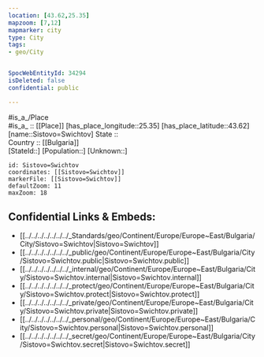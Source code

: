 ```yaml
---
location: [43.62,25.35] 
mapzoom: [7,12] 
mapmarker: city 
type: City
tags:
- geo/City


SpocWebEntityId: 34294
isDeleted: false
confidential: public

---
```

#is_a_/Place  
#is_a_ :: [[Place]] 
[has_place_longitude::25.35] 
[has_place_latitude::43.62] 
[name::Sistovo=Swichtov] 
State ::  
Country :: [[Bulgaria]]  
[StateId::] 
[Population::] 
[Unknown::] 


```leaflet
id: Sistovo=Swichtov
coordinates: [[Sistovo=Swichtov]] 
markerFile: [[Sistovo=Swichtov]] 
defaultZoom: 11 
maxZoom: 18
```


## Confidential Links & Embeds: 
- [[../../../../../../../_Standards/geo/Continent/Europe/Europe~East/Bulgaria/City/Sistovo=Swichtov|Sistovo=Swichtov]] 
- [[../../../../../../../_public/geo/Continent/Europe/Europe~East/Bulgaria/City/Sistovo=Swichtov.public|Sistovo=Swichtov.public]] 
- [[../../../../../../../_internal/geo/Continent/Europe/Europe~East/Bulgaria/City/Sistovo=Swichtov.internal|Sistovo=Swichtov.internal]] 
- [[../../../../../../../_protect/geo/Continent/Europe/Europe~East/Bulgaria/City/Sistovo=Swichtov.protect|Sistovo=Swichtov.protect]] 
- [[../../../../../../../_private/geo/Continent/Europe/Europe~East/Bulgaria/City/Sistovo=Swichtov.private|Sistovo=Swichtov.private]] 
- [[../../../../../../../_personal/geo/Continent/Europe/Europe~East/Bulgaria/City/Sistovo=Swichtov.personal|Sistovo=Swichtov.personal]] 
- [[../../../../../../../_secret/geo/Continent/Europe/Europe~East/Bulgaria/City/Sistovo=Swichtov.secret|Sistovo=Swichtov.secret]] 
